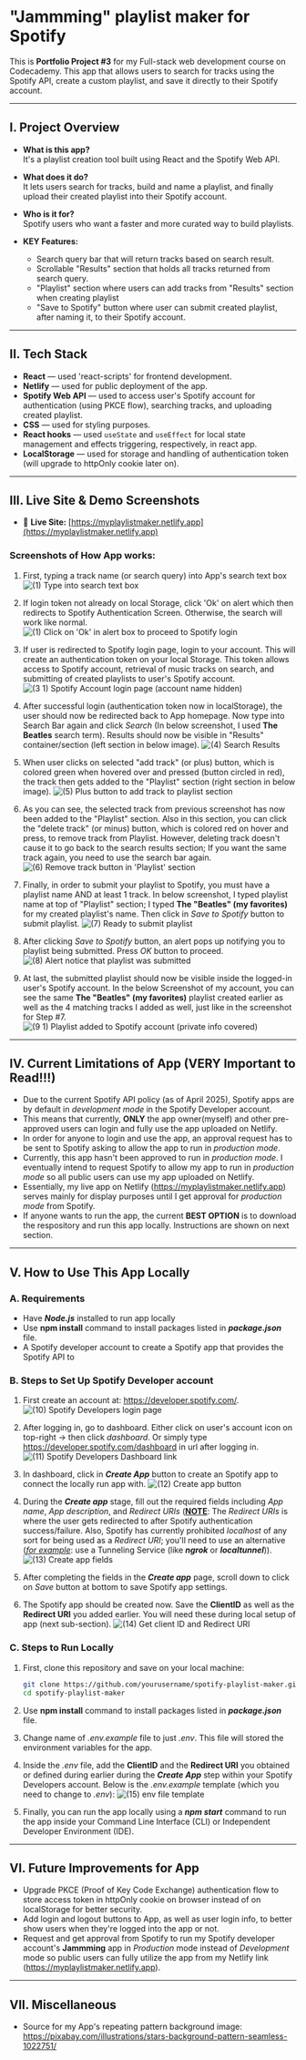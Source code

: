 # "Jammming" playlist maker for Spotify

This is **Portfolio Project #3** for my Full-stack web development course on Codecademy. This app that allows users to search for tracks using the Spotify API, create a custom playlist, and save it directly to their Spotify account.

---

## I. Project Overview

- **What is this app?**  
  It's a playlist creation tool built using React and the Spotify Web API.

- **What does it do?**  
  It lets users search for tracks, build and name a playlist, and finally upload their created playlist into their Spotify account.

- **Who is it for?**  
  Spotify users who want a faster and more curated way to build playlists.

- **KEY Features:**
  - Search query bar that will return tracks based on search result.
  - Scrollable "Results" section that holds all tracks returned from search query.
  - "Playlist" section where users can add tracks from "Results" section when creating playlist
  - "Save to Spotify" button where user can submit created playlist, after naming it, to their Spotify account.

---

## II. Tech Stack

- **React**           — used 'react-scripts' for frontend development.
- **Netlify**         — used for public deployment of the app.
- **Spotify Web API** — used to access user's Spotify account for authentication (using PKCE flow), searching tracks, and uploading created playlist. 
- **CSS**             — used for styling purposes.
- **React hooks**     — used `useState` and `useEffect` for local state management and effects triggering, respectively, in react app.
- **LocalStorage**    — used for storage and handling of authentication token (will upgrade to httpOnly cookie later on).

---

## III. Live Site & Demo Screenshots

- 🔗 **Live Site:** [https://myplaylistmaker.netlify.app](https://myplaylistmaker.netlify.app)

### **Screenshots of How App works:**
1. First, typing a track name (or search query) into App's search text box
![(1) Type into search text box](https://github.com/user-attachments/assets/b6478ede-c198-4d39-a0dc-82484b819050)

2. If login token not already on local Storage, click 'Ok' on alert which then redirects to Spotify Authentication Screen. Otherwise, the search will work like normal.
![(1) Click on 'Ok' in alert box to proceed to Spotify login](https://github.com/user-attachments/assets/830dcdaf-dcee-4eab-aeae-af5e5a2ccdeb)

3. If user is redirected to Spotify login page, login to your account. This will create an authentication token on your local Storage. This token allows access to Spotify account, retrieval of music tracks on search, and submitting of created playlists to user's Spotify account.
![(3 1) Spotify Account login page (account name hidden)](https://github.com/user-attachments/assets/cc1fc909-7006-4b87-b308-cff95044e11d)

4. After successful login (authentication token now in localStorage), the user should now be redirected back to App homepage. Now type into Search Bar again and click *Search* (In below screenshot, I used **The Beatles** search term). Results should now be visible in "Results" container/section (left section in below image).
![(4) Search Results](https://github.com/user-attachments/assets/17f79feb-4e32-4c5c-b9ba-659190162077)

5. When user clicks on selected "add track" (or plus) button, which is colored green when hovered over and pressed (button circled in red), the track then gets added to the "Playlist" section (right section in below image).
![(5) Plus button to add track to playlist section](https://github.com/user-attachments/assets/2b68d9de-4a17-4fd3-9375-5c98f28c9d27)

6. As you can see, the selected track from previous screenshot has now been added to the "Playlist" section. Also in this section, you can click the "delete track" (or minus) button, which is colored red on hover and press, to remove track from Playlist. However, deleting track doesn't cause it to go back to the search results section; If you want the same track again, you need to use the search bar again.
![(6) Remove track button in 'Playlist' section](https://github.com/user-attachments/assets/e6e73e95-d74a-48dd-ac41-444cd492f963)

7. Finally, in order to submit your playlist to Spotify, you must have a playlist name AND at least 1 track. In below screenshot, I typed playlist name at top of "Playlist" section; I typed **The "Beatles" (my favorites)** for my created playlist's name. Then click in *Save to Spotify* button to submit playlist.
![(7) Ready to submit playlist](https://github.com/user-attachments/assets/28517510-fc91-45f8-9d1a-114eb85fa683)

8. After clicking *Save to Spotify* button, an alert pops up notifying you to playlist being submitted. Press *OK* button to proceed.
![(8) Alert notice that playlist was submitted](https://github.com/user-attachments/assets/6492e8c6-fa6d-4ca2-90ba-405a38039beb)

9. At last, the submitted playlist should now be visible inside the logged-in user's Spotify account. In the below Screenshot of my account, you can see the same **The "Beatles" (my favorites)** playlist created earlier as well as the 4 matching tracks I added as well, just like in the screenshot for Step #7. 
![(9 1) Playlist added to Spotify account (private info covered)](https://github.com/user-attachments/assets/307ef59c-aaa3-4325-9a31-a7868c9d0b9d)

---

## IV. Current Limitations of App (VERY Important to Read!!!)

- Due to the current Spotify API policy (as of April 2025), Spotify apps are by default in *development mode* in the Spotify Developer account.
- This means that currently, **ONLY** the app owner(myself) and other pre-approved users can login and fully use the app uploaded on Netlify.
- In order for anyone to login and use the app, an approval request has to be sent to Spotify asking to allow the app to run in *production mode*.
- Currently, this app hasn't been approved to run in *production mode*. I eventually intend to request Spotify to allow my app to run in *production mode* so all public users can use my app uploaded on Netlify.
- Essentially, my live app on Netlify (https://myplaylistmaker.netlify.app) serves mainly for display purposes until I get approval for *production mode* from Spotify.
- If anyone wants to run the app, the current **BEST OPTION** is to download the respository and run this app locally. Instructions are shown on next section.

---

## V. How to Use This App Locally

### A. Requirements
- Have ***Node.js*** installed to run app locally
- Use **npm install** command to install packages listed in ***package.json*** file. 
- A Spotify developer account to create a Spotify app that provides the Spotify API to

### B. Steps to Set Up Spotify Developer account
1. First create an account at: https://developer.spotify.com/.
![(10) Spotify Developers login page](https://github.com/user-attachments/assets/8b375338-3986-4662-85af-edcabe27a170)

2. After logging in, go to dashboard. Either click on user's account icon on top-right → then click *dashboard*. Or simply type https://developer.spotify.com/dashboard in url after logging in.
![(11) Spotify Developers Dashboard link](https://github.com/user-attachments/assets/ce92b6c8-85c1-42ef-ad01-fe859c07b435)

3. In dashboard, click in ***Create App*** button to create an Spotify app to connect the locally run app with.
![(12) Create app button](https://github.com/user-attachments/assets/53bb5770-9379-44f2-b2cb-9728d1c93806)

4. During the ***Create app*** stage, fill out the required fields including *App name*, *App description*, and *Redirect URIs* (<ins>**NOTE**</ins>: The *Redirect URIs* is where the user gets redirected to after Spotify authentication success/failure. Also, Spotify has currently prohibited *localhost* of any sort for being used as a *Redirect URI*; you'll need to use an alternative (<ins>*for example*</ins>: use a Tunneling Service (like ***ngrok*** or ***localtunnel***)).
![(13) Create app fields](https://github.com/user-attachments/assets/25ef0721-fbd7-4088-a303-81c1b1c4fb67)

5. After completing the fields in the ***Create app*** page, scroll down to click on *Save* button at bottom to save Spotify app settings. 

6. The Spotify app should be created now. Save the **ClientID** as well as the **Redirect URI** you added earlier. You will need these during local setup of app (next sub-section).
![(14) Get client ID and Redirect URI](https://github.com/user-attachments/assets/33fd5519-e2f3-4e0b-85d3-130daa826c66)


### C. Steps to Run Locally

1. First, clone this repository and save on your local machine:
   ```bash
   git clone https://github.com/yourusername/spotify-playlist-maker.git
   cd spotify-playlist-maker

2. Use **npm install** command to install packages listed in ***package.json*** file.
3. Change name of *.env.example* file to just *.env*. This file will stored the environment variables for the app.
4. Inside the *.env* file, add the **ClientID** and the **Redirect URI** you obtained or defined during earlier during the ***Create App*** step within your Spotify Developers account. Below is the *.env.example* template (which you need to change to *.env*):
![(15)  env file template](https://github.com/user-attachments/assets/873a8e24-c7cb-4267-acc2-4770367e14db)

5. Finally, you can run the app locally using a ***npm start*** command to run the app inside your Command Line Interface (CLI) or Independent Developer Environment (IDE).
---

## VI. Future Improvements for App

- Upgrade PKCE (Proof of Key Code Exchange) authentication flow to store access token in httpOnly cookie on browser instead of on localStorage for better security.
- Add login and logout buttons to App, as well as user login info, to better show users when they're logged into the app or not.
- Request and get approval from Spotify to run my Spotify developer account's **Jammming** app in *Production* mode instead of *Development* mode so public users can fully utilize the app from my Netlify link (https://myplaylistmaker.netlify.app).

---
## VII. Miscellaneous
- Source for my App's repeating pattern background image: https://pixabay.com/illustrations/stars-background-pattern-seamless-1022751/
